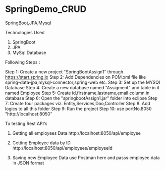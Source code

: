 # SpringDemo_CRUD
SpringBoot,JPA,Mysql

Technologies Used
1. SpringBoot
2. JPA
3. MySql Database

Following Steps :

Step 1: Create a new project "SpringBootAssign1" through https://start.spring.io
Step 2: Add Dependencies on POM.xml file like spring-data-jpa,mysql-connector,spring-web etc.
Step 3: Set up the MYSQl Database 
Step 4: Create a new database named "Assigment" and table in it named Employee
Step 5: Create id,firstname,lastname,email column in database
Step 6: Open the "springbootAssign1.jar" folder into eclipse
Step 7: Create four packages viz. Entity,Services,Dao,Controller
Step 8: Add logics to all this folder 
Step 9: Run the project
Step 10: use portNo.8050 "http://localhost:8050"

To testing Rest API's

1. Getting all employees Data
http://localhost:8050/api/employee

2. Getting Employee data by ID 
http://localhost:8050/api/employees/employeeId

3. Saving new Employee Data
use Postman here and passs employee data in JSON format

